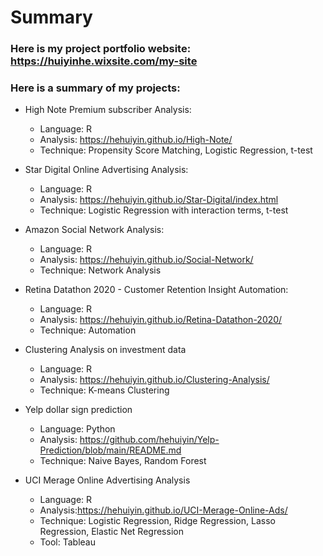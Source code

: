 # Summary

### Here is my project portfolio website: https://huiyinhe.wixsite.com/my-site

### Here is a summary of my projects: 

* High Note Premium subscriber Analysis:
  + Language: R
  + Analysis: https://hehuiyin.github.io/High-Note/
  + Technique: Propensity Score Matching, Logistic Regression, t-test

* Star Digital Online Advertising Analysis:
  + Language: R
  + Analysis: https://hehuiyin.github.io/Star-Digital/index.html
  + Technique: Logistic Regression with interaction terms, t-test

* Amazon Social Network Analysis:
  + Language: R
  + Analysis: https://hehuiyin.github.io/Social-Network/
  + Technique: Network Analysis

* Retina Datathon 2020 - Customer Retention Insight Automation:
  + Language: R
  + Analysis: https://hehuiyin.github.io/Retina-Datathon-2020/
  + Technique: Automation 

* Clustering Analysis on investment data
  + Language: R
  + Analysis: https://hehuiyin.github.io/Clustering-Analysis/
  + Technique: K-means Clustering 

* Yelp dollar sign prediction
  + Language: Python 
  + Analysis: https://github.com/hehuiyin/Yelp-Prediction/blob/main/README.md
  + Technique: Naive Bayes, Random Forest 

* UCI Merage Online Advertising Analysis
  + Language: R
  + Analysis:https://hehuiyin.github.io/UCI-Merage-Online-Ads/
  + Technique: Logistic Regression, Ridge Regression, Lasso Regression, Elastic Net Regression
  + Tool: Tableau
